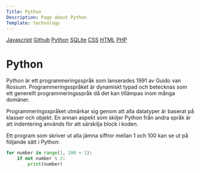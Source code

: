 ```yaml
---
Title: Python
Description: Page about Python
Template: technology
---
```


<div class="aside">
    <a href="javascript">Javascript</a>
    <a href="git">Github</a>
    <a href="python">Python</a>
    <a href="sqlite">SQLite</a>
    <a href="css">CSS</a>
    <a href="html">HTML</a>
    <a href="php">PHP</a>
</div>

# Python

Python är ett programmeringsspråk som lanserades 1991 av Guido van Rossum. Programmeringsspråket är dynamiskt typad och betecknas som ett generellt programmeringsspråk då det kan tillämpas inom många domäner.

Programmeringsspråket utmärkar sig genom att alla datatyper är baserat på klasser och objekt. En annan aspekt som skiljer Python från andra språk är att indentering används för att särskilja block i koden.

Ett program som skriver ut alla jämna siffror mellan 1 och 100 kan se ut på följande sätt i Python:

```python
for number in range(1, 100 + 1):
    if not number % 2:
        print(number)
```


